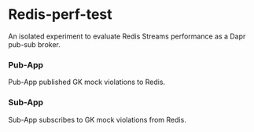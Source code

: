 # Redis-perf-test

An isolated experiment to evaluate Redis Streams performance as a Dapr pub-sub broker.

### Pub-App
Pub-App published GK mock violations to Redis.

### Sub-App
Sub-App subscribes to GK mock violations from Redis.

